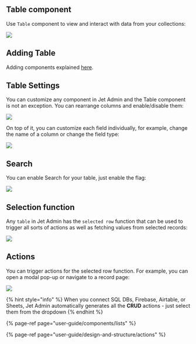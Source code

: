 ## Table component

Use `Table` component to view and interact with data from your collections:

![](https://gblobscdn.gitbook.com/assets%2F-LQ08RFAKZvFADEiXKFy%2F-MiRRZG5h_XM539zkB0A%2F-MiRSlmJFtCeX_yh2YqX%2Fimage.png?alt=media&token=e268f344-e4a9-4c41-82a7-76756d9f22a6)

## Adding Table 

Adding components explained [here](user-guide/components/lists#adding-list-component). 

## Table Settings

You can customize any component in Jet Admin and the Table component is not an exception. You can rearrange columns and enable/disable them:

![](https://gblobscdn.gitbook.com/assets%2F-LQ08RFAKZvFADEiXKFy%2F-MiRRZG5h_XM539zkB0A%2F-MiRTXf5G9nGW-y5Qtsz%2FComponents5.gif?alt=media&token=4eb64ff0-b859-4f95-924f-7ecced29ddb9)

On top of it, you can customize each field individually, for example, change the name of a column or change the field type:

![](https://gblobscdn.gitbook.com/assets%2F-LQ08RFAKZvFADEiXKFy%2F-MiRRZG5h_XM539zkB0A%2F-MiRUUILR63sw0J2KmIC%2FComponents7.gif?alt=media&token=1e25f0a3-fc3e-4826-bfb7-09bd894e2d9d)

## Search

You can enable Search for your table, just enable the flag:

![](https://gblobscdn.gitbook.com/assets%2F-LQ08RFAKZvFADEiXKFy%2F-MiRUWKf0L5TayDlsVYO%2F-MiRVHgkj-SOiwiJYbsh%2FComponents8.gif?alt=media&token=3f526940-c94a-4f74-8749-cc0516f4992d)

## Selection function

Any `table` in Jet Admin has the `selected row` function that can be used to trigger all sorts of actions as well as fetching values from selected records:

![](https://gblobscdn.gitbook.com/assets%2F-LQ08RFAKZvFADEiXKFy%2F-MiRUWKf0L5TayDlsVYO%2F-MiRWERb_hLVtOa7Z6y-%2FComponents6.gif?alt=media&token=b9b29c78-5455-43e6-ad98-4976510f167c)

## Actions

You can trigger actions for the selected row function. For example, you can open a modal pop-up or navigate to a record page:

![](https://gblobscdn.gitbook.com/assets%2F-LQ08RFAKZvFADEiXKFy%2F-MiRUWKf0L5TayDlsVYO%2F-MiRYA9iOePzRkr03Nc8%2FComponents9.gif?alt=media&token=44d1d508-8ee3-4863-b1e0-2938dcdb8bea)

{% hint style="info" %}
When you connect SQL DBs, Firebase, Airtable, or Sheets, Jet Admin automatically generates all the **CRUD** actions - just select them from the dropdown
{% endhint %}

{% page-ref page="user-guide/components/lists" %}

{% page-ref page="user-guide/design-and-structure/actions" %}

